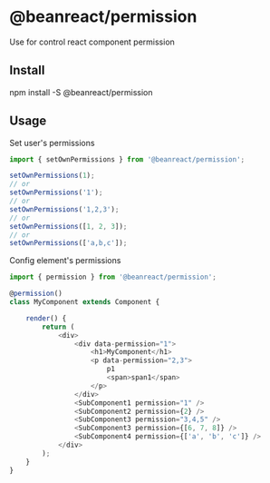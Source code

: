 # @beanreact/permission
Use for control react component permission

## Install
npm install -S @beanreact/permission

## Usage
Set user's permissions
```js
import { setOwnPermissions } from '@beanreact/permission';

setOwnPermissions(1);
// or
setOwnPermissions('1');
// or
setOwnPermissions('1,2,3');
// or
setOwnPermissions([1, 2, 3]);
// or
setOwnPermissions(['a,b,c']);
```
Config element's permissions
```js
import { permission } from '@beanreact/permission';

@permission()
class MyComponent extends Component {

    render() {
        return (
            <div>
                <div data-permission="1">
                    <h1>MyComponent</h1>
                    <p data-permission="2,3">
                        p1
                        <span>span1</span>
                    </p>
                </div>
                <SubComponent1 permission="1" />
                <SubComponent2 permission={2} />
                <SubComponent3 permission="3,4,5" />
                <SubComponent3 permission={[6, 7, 8]} />
                <SubComponent4 permission={['a', 'b', 'c']} />
            </div>
        );
    }
}
```
